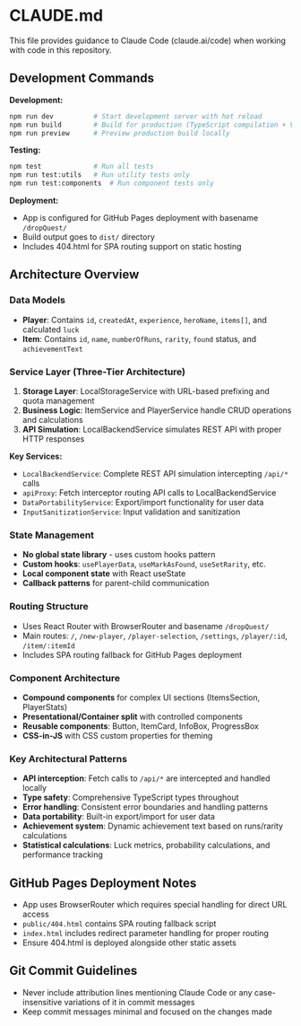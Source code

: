# CLAUDE.md

This file provides guidance to Claude Code (claude.ai/code) when working with code in this repository.

## Development Commands

**Development:**
```bash
npm run dev          # Start development server with hot reload
npm run build        # Build for production (TypeScript compilation + Vite build)
npm run preview      # Preview production build locally
```

**Testing:**
```bash
npm test             # Run all tests
npm run test:utils   # Run utility tests only
npm run test:components  # Run component tests only
```

**Deployment:**
- App is configured for GitHub Pages deployment with basename `/dropQuest/`
- Build output goes to `dist/` directory
- Includes 404.html for SPA routing support on static hosting

## Architecture Overview

### Data Models
- **Player**: Contains `id`, `createdAt`, `experience`, `heroName`, `items[]`, and calculated `luck`
- **Item**: Contains `id`, `name`, `numberOfRuns`, `rarity`, `found` status, and `achievementText`

### Service Layer (Three-Tier Architecture)
1. **Storage Layer**: LocalStorageService with URL-based prefixing and quota management
2. **Business Logic**: ItemService and PlayerService handle CRUD operations and calculations
3. **API Simulation**: LocalBackendService simulates REST API with proper HTTP responses

**Key Services:**
- `LocalBackendService`: Complete REST API simulation intercepting `/api/*` calls
- `apiProxy`: Fetch interceptor routing API calls to LocalBackendService
- `DataPortabilityService`: Export/import functionality for user data
- `InputSanitizationService`: Input validation and sanitization

### State Management
- **No global state library** - uses custom hooks pattern
- **Custom hooks**: `usePlayerData`, `useMarkAsFound`, `useSetRarity`, etc.
- **Local component state** with React useState
- **Callback patterns** for parent-child communication

### Routing Structure
- Uses React Router with BrowserRouter and basename `/dropQuest/`
- Main routes: `/`, `/new-player`, `/player-selection`, `/settings`, `/player/:id`, `/item/:itemId`
- Includes SPA routing fallback for GitHub Pages deployment

### Component Architecture
- **Compound components** for complex UI sections (ItemsSection, PlayerStats)
- **Presentational/Container split** with controlled components
- **Reusable components**: Button, ItemCard, InfoBox, ProgressBox
- **CSS-in-JS** with CSS custom properties for theming

### Key Architectural Patterns
- **API interception**: Fetch calls to `/api/*` are intercepted and handled locally
- **Type safety**: Comprehensive TypeScript types throughout
- **Error handling**: Consistent error boundaries and handling patterns
- **Data portability**: Built-in export/import for user data
- **Achievement system**: Dynamic achievement text based on runs/rarity calculations
- **Statistical calculations**: Luck metrics, probability calculations, and performance tracking

## GitHub Pages Deployment Notes
- App uses BrowserRouter which requires special handling for direct URL access
- `public/404.html` contains SPA routing fallback script
- `index.html` includes redirect parameter handling for proper routing
- Ensure 404.html is deployed alongside other static assets

## Git Commit Guidelines
- Never include attribution lines mentioning Claude Code or any case-insensitive variations of it in commit messages
- Keep commit messages minimal and focused on the changes made